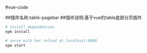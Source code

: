 #vue-code

##插件名称:table-pagebar
##插件说明:基于vue的table底部分页插件

``` bash
# install dependencies
npm install

# serve with hot reload at localhost:8080
npm start

